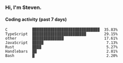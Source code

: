 ### Hi, I'm Steven.

#### Coding activity (past 7 days)
```
C           ▓▓▓▓▓▓▓▓▓▓▓▓▓▓▓▓▓▓▓▓▓▓▓▓▓▓▓▓▓▓  35.83%
TypeScript  ▓▓▓▓▓▓▓▓▓▓▓▓▓▓▓▓▓▓▓▓▓▓▓▓        29.15%
other       ▓▓▓▓▓▓▓▓▓▓▓▓▓▓                  17.61%
JavaScript  ▓▓▓▓▓                            7.13%
Rust        ▓▓▓▓                             5.27%
Handlebars  ▓▓                               2.81%
Bash        ▓                                2.20%
```
